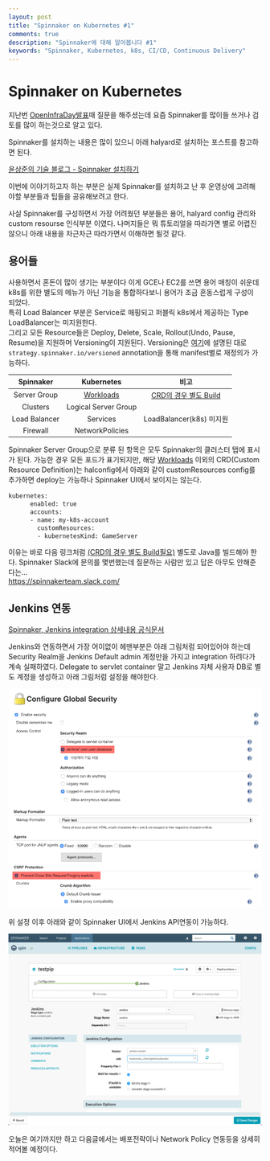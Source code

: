```yaml
---
layout: post
title: "Spinnaker on Kubernetes #1"
comments: true
description: "Spinnaker에 대해 알아봅니다 #1"
keywords: "Spinnaker, Kubernetes, k8s, CI/CD, Continuous Delivery"
---
```


# Spinnaker on Kubernetes 

지난번 [OpenInfraDay발표](https://www.slideshare.net/openstack_kr/openinfra-days-korea-2018-track-4-provisioning-dedicated-game-server-on-kubernetes-cluster)때 질문을 해주셨는데 요즘 Spinnaker를 많이들 쓰거나 검토를 많이 하는것으로 알고 있다.  

Spinnaker를 설치하는 내용은 많이 있으니 아래 halyard로 설치하는 포스트를 참고하면 된다.

[윤상준의 기술 블로그 - Spinnaker 설치하기](https://yunsangjun.github.io/blog/spinnaker/2018/06/03/installing-spinnaker.html)

이번에 이야기하고자 하는 부분은 실제 Spinnaker를 설치하고 난 후 운영상에 고려해야할 부분들과 팁들을 공유해보려고 한다.

사실 Spinnaker를 구성하면서 가장 어려웠던 부분들은 용어, halyard config 관리와 custom resourse 인식부분 이였다. 나머지들은 뭐 튜토리얼을 따라가면 별로 어렵진 않으니 아래 내용을 차근차근 따라가면서 이해하면 될것 같다. 

## 용어들

사용하면서 혼돈이 많이 생기는 부분이다 이게 GCE나 EC2를 쓰면 용어 매칭이 쉬운데 k8s를 위한 별도의 메뉴가 아닌 기능을 통합하다보니 용어가 조금 혼동스럽게 구성이 되었다.  
특히 Load Balancer 부분은 Service로 매핑되고 퍼블릭 k8s에서 제공하는 Type LoadBalancer는 미지원한다.  
그리고 모든 Resource들은 Deploy, Delete, Scale, Rollout(Undo, Pause, Resume)을 지원하며 Versioning이 지원된다.  Versioning은 [여기](https://www.spinnaker.io/reference/providers/kubernetes-v2/#strategy)에 설명된 대로 ```strategy.spinnaker.io/versioned``` annotation을 통해 manifest별로 재정의가 가능하다.

| Spinnaker | Kubernetes | 비고 |
|:----------:|:----------:|:-----------:|
| Server Group | [Workloads](https://www.spinnaker.io/reference/providers/kubernetes-v2/#workloads) | [CRD의 경우 별도 Build](https://www.spinnaker.io/guides/developer/crd-extensions/) |
| Clusters | Logical Server Group	 |  |
| Load Balancer | Services | LoadBalancer(k8s) 미지원 |
| Firewall | NetworkPolicies |  |


Spinnaker Server Group으로 분류 된 항목은 모두 Spinnaker의 클러스터 탭에 표시가 된다. 가능한 경우 모든 포드가 표기되지만, 해당 [Workloads](https://www.spinnaker.io/reference/providers/kubernetes-v2/#workloads) 이외의 CRD(Custom Resource Definition)는 halconfig에서 아래와 같이 customResources config를 추가하면 deploy는 가능하나 Spinnaker UI에서 보이지는 않는다.  

```
kubernetes:
      enabled: true
      accounts:
      - name: my-k8s-account
        customResources:
        - kubernetesKind: GameServer
```

이유는 바로 다음 링크처럼 [(CRD의 경우 별도 Build필요)](https://www.spinnaker.io/guides/developer/crd-extensions/) 
별도로 Java를 빌드해야 한다. Spinnaker Slack에 문의를 몇번했는데 질문하는 사람만 있고 답은 아무도 안해준다는...  
https://spinnakerteam.slack.com/



## Jenkins 연동

[Spinnaker, Jenkins integration 상세내용 공식문서 ](https://www.spinnaker.io/setup/ci/jenkins/)

Jenkins와 연동하면서 가장 어이없이 헤맨부분은 아래 그림처럼 되어있어야 하는데 Security Realm을 Jenkins Default admin 계정만을 가지고 integration 하려다가 계속 실패하였다. Delegate to servlet container 말고 Jenkins 자체 사용자 DB로 별도 계정을 생성하고 아래 그림처럼 설정을 해야한다.

![Jenkins Config](/images/jenkins_config.png)

위 설정 이후 아래와 같이 Spinnaker UI에서 Jenkins API연동이 가능하다.  

![Spinnaker Jenkins](/images/spin_jenkins.png)


오늘은 여기까지만 하고 다음글에서는 배포전략이나 Network Policy 연동등을 상세히 적어볼 예정이다.

